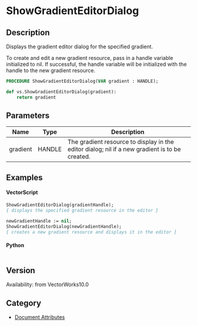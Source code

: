 # ShowGradientEditorDialog

## Description
Displays the gradient editor dialog for the specified gradient. 

To create and edit a new gradient resource, pass in a handle variable initialized to nil. If successful, the handle variable will be initialized with the handle to the new gradient resource.

```pascal
PROCEDURE ShowGradientEditorDialog(VAR gradient : HANDLE);
```

```python
def vs.ShowGradientEditorDialog(gradient):
    return gradient
```

## Parameters
|Name|Type|Description|
|---|---|---|
|gradient|HANDLE|The gradient resource to display in the editor dialog; nil if a new gradient is to be created.|

## Examples
#### VectorScript ####
```pascal
ShowGradientEditorDialog(gradientHandle);
{ displays the specified gradient resource in the editor }

newGradientHandle := nil;
ShowGradientEditorDialog(newGradientHandle);
{ creates a new gradient resource and displays it in the editor }
```
#### Python ####
```python

```

## Version
Availability: from VectorWorks10.0

## Category
* [Document Attributes](../Categories/Document%20Attributes.md)
